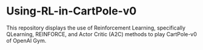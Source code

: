 # Using-RL-in-CartPole-v0
This repository displays the use of Reinforcement Learning, specifically QLearning, REINFORCE, and Actor Critic (A2C) methods to play CartPole-v0 of OpenAI Gym. 
